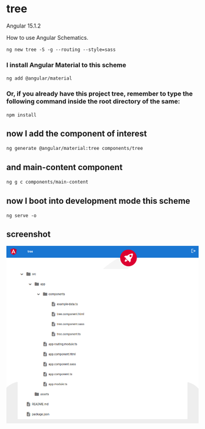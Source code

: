 # tree

Angular 15.1.2

How to use Angular Schematics.

```shell
ng new tree -S -g --routing --style=sass
```

### I install Angular Material to this scheme

```shell
ng add @angular/material
```

### Or, if you already have this project tree, remember to type the following command inside the root directory of the same:

```shell
npm install
```

## now I add the component of interest

```shell
ng generate @angular/material:tree components/tree
```

## and main-content component

```
ng g c components/main-content
```

## now I boot into development mode this scheme

```shell
ng serve -o
```

## screenshot

![tree screenshot](https://github.com/paolomococci/angular-exercises-workshop/blob/main/screenshots/tree_2022-06-21.png)

